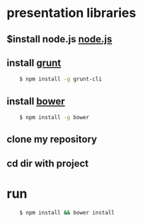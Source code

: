 presentation libraries
======================

## $install node.js [node.js]

## install [grunt]
```sh
	$ npm install -g grunt-cli
```

## install [bower]
```sh
	$ npm install -g bower
```

## clone my repository

## cd dir with project


# run
```sh
	$ npm install && bower install
```


[node.js]: http://nodejs.org/
[grunt]: http://gruntjs.com/getting-started
[bower]: http://bower.io/
